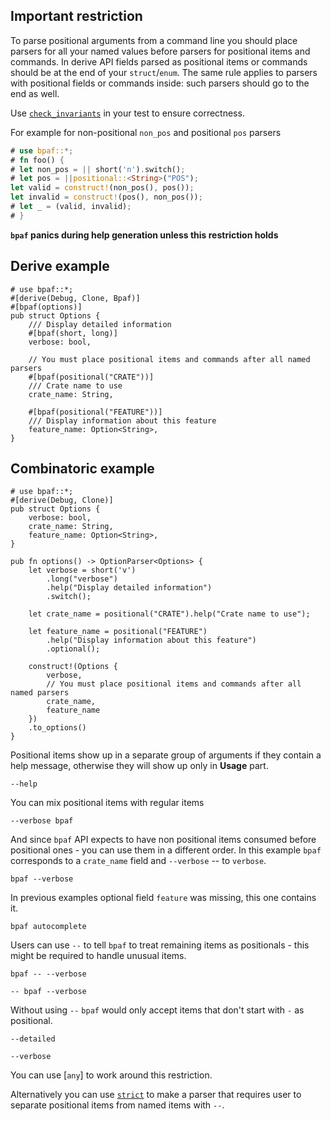 ## Important restriction

To parse positional arguments from a command line you should place parsers for all your
named values before parsers for positional items and commands. In derive API fields parsed as
positional items or commands should be at the end of your `struct`/`enum`. The same rule applies
to parsers with positional fields or commands inside: such parsers should go to the end as well.

Use [`check_invariants`](OptionParser::check_invariants) in your test to ensure correctness.

For example for non-positional `non_pos` and positional `pos` parsers

```rust
# use bpaf::*;
# fn foo() {
# let non_pos = || short('n').switch();
# let pos = ||positional::<String>("POS");
let valid = construct!(non_pos(), pos());
let invalid = construct!(pos(), non_pos());
# let _ = (valid, invalid);
# }
```

**`bpaf` panics during help generation unless this restriction holds**


## Derive example

```rust,id:1
# use bpaf::*;
#[derive(Debug, Clone, Bpaf)]
#[bpaf(options)]
pub struct Options {
    /// Display detailed information
    #[bpaf(short, long)]
    verbose: bool,

    // You must place positional items and commands after all named parsers
    #[bpaf(positional("CRATE"))]
    /// Crate name to use
    crate_name: String,

    #[bpaf(positional("FEATURE"))]
    /// Display information about this feature
    feature_name: Option<String>,
}
```

## Combinatoric example

```rust,id:2
# use bpaf::*;
#[derive(Debug, Clone)]
pub struct Options {
    verbose: bool,
    crate_name: String,
    feature_name: Option<String>,
}

pub fn options() -> OptionParser<Options> {
    let verbose = short('v')
        .long("verbose")
        .help("Display detailed information")
        .switch();

    let crate_name = positional("CRATE").help("Crate name to use");

    let feature_name = positional("FEATURE")
        .help("Display information about this feature")
        .optional();

    construct!(Options {
        verbose,
        // You must place positional items and commands after all named parsers
        crate_name,
        feature_name
    })
    .to_options()
}
```

Positional items show up in a separate group of arguments if they contain a help message,
otherwise they will show up only in **Usage** part.

```run,id:1,id:2
--help
```

You can mix positional items with regular items

```run,id:1,id:2
--verbose bpaf
```

And since `bpaf` API expects to have non positional items consumed before positional ones - you
can use them in a different order. In this example `bpaf` corresponds to a `crate_name` field and
`--verbose` -- to `verbose`.

```run,id:1,id:2
bpaf --verbose
```

In previous examples optional field `feature` was missing, this one contains it.

```run,id:1,id:2
bpaf autocomplete
```

Users can use `--` to tell `bpaf` to treat remaining items as positionals - this might be
required to handle unusual items.

```run,id:1,id:2
bpaf -- --verbose
```

```run,id:1,id:2
-- bpaf --verbose
```

Without using `--` `bpaf` would only accept items that don't start with `-` as positional.

```run,id:1,id:2
--detailed
```

```run,id:1,id:2
--verbose
```
You can use [`any`] to work around this restriction.

Alternatively you can use [`strict`](SimpleParser::strict) to make a parser that requires user
to separate positional items from named items with `--`.
